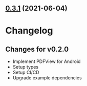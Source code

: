 ## [0.3.1](https://github.com/hamidfzm/react-native-radaeepdf/compare/v0.3.0...v0.3.1) (2021-06-04)

# Changelog

## Changes for v0.2.0

- Implement PDFView for Android
- Setup types
- Setup CI/CD
- Upgrade example dependencies
